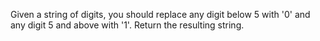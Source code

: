 Given a string of digits, you should replace any digit below 5 with '0' and any digit 5 and above with '1'. Return the resulting string.

